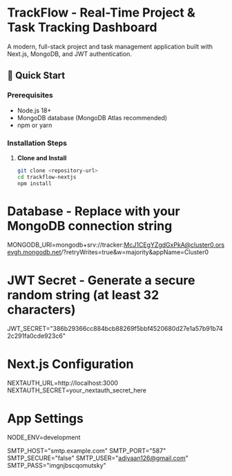 # TrackFlow - Real-Time Project & Task Tracking Dashboard

A modern, full-stack project and task management application built with Next.js, MongoDB, and JWT authentication.

## 🚀 Quick Start

### Prerequisites
- Node.js 18+ 
- MongoDB database (MongoDB Atlas recommended)
- npm or yarn

### Installation Steps

1. **Clone and Install**
   ```bash
   git clone <repository-url>
   cd trackflow-nextjs
   npm install


# Database - Replace with your MongoDB connection string
MONGODB_URI=mongodb+srv://tracker:McJ1CEgYZgdGxPkA@cluster0.orsevgh.mongodb.net/?retryWrites=true&w=majority&appName=Cluster0

# JWT Secret - Generate a secure random string (at least 32 characters)
JWT_SECRET="386b29366cc884bcb88269f5bbf4520680d27e1a57b91b742c291fa0cde923c6"

# Next.js Configuration
NEXTAUTH_URL=http://localhost:3000
NEXTAUTH_SECRET=your_nextauth_secret_here

# App Settings
NODE_ENV=development

SMTP_HOST="smtp.example.com"
SMTP_PORT="587"
SMTP_SECURE="false" 
SMTP_USER="adiyaan126@gmail.com"
SMTP_PASS="imgnjbscqomutsky"
